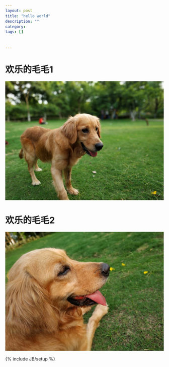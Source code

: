 ```yaml
---
layout: post
title: "hello world"
description: ""
category: 
tags: []


---
```


# 欢乐的毛毛1

![maomao1](/pic/maomao/maomao1.jpg)



# 欢乐的毛毛2

![maomao2](/pic/maomao/maomao2.jpg)





{% include JB/setup %}
